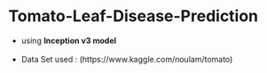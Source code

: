 # Tomato-Leaf-Disease-Prediction
<ul>
  <li>using <b>Inception v3 model</b></li><br>
<li>Data Set used : (https://www.kaggle.com/noulam/tomato)</li>
